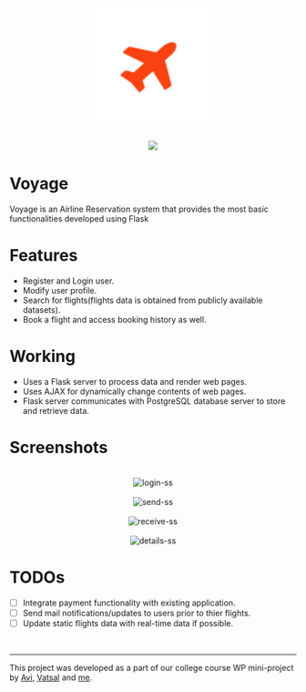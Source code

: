 <div align="center">
    <img src="./logo%20(2).png" width=200px height=200px/>
<br>
<br>

[![](https://img.shields.io/badge/Made_with-Flask-orange?style=for-the-badge&logo=flask&logoColor=white)](https://pypi.org/project/Flask/)
</div>

# Voyage
Voyage is an Airline Reservation system that provides the most basic functionalities developed using Flask


# Features
- Register and Login user.
- Modify user profile.
- Search for flights(flights data is obtained from publicly available datasets).
- Book a flight and access booking history as well.


# Working
- Uses a Flask server to process data and render web pages.
- Uses AJAX for dynamically change contents of web pages.
- Flask server communicates with PostgreSQL database server to store and retrieve data.


# Screenshots
<div align="center">
    <br> 
        <img src ="src/assets/screenshots/login.png" width=300px height=500px alt="login-ss">
    <br>
    <br> 
        <img src ="src/assets/screenshots/send.png" width=300px height=500px alt="send-ss">
    <br>
    <br> 
        <img src ="src/assets/screenshots/receive.png" width=300px height=500px alt="receive-ss">
    <br>
    <br> 
        <img src ="src/assets/screenshots/details.png" width=300px height=500px alt="details-ss">
    <br>
</div>


# TODOs
- [ ] Integrate payment functionality with existing application.
- [ ] Send mail notifications/updates to users prior to thier flights. 
- [ ] Update static flights data with real-time data if possible.

<br>

---

This project was developed as a part of our college course WP mini-project by [Avi](https://github.com/aviiiij), [Vatsal](https://github.com/vatsal1999) and [me](https://github.com/SaurabhNandy).
